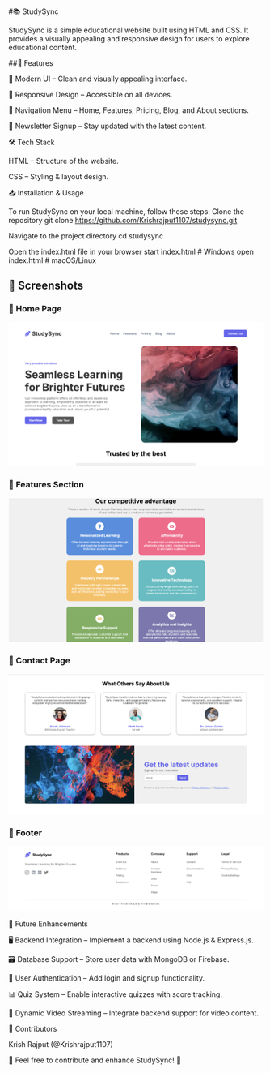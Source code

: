 #📚 StudySync

StudySync is a simple educational website built using HTML and CSS. It provides a visually appealing and responsive design for users to explore educational content.

##🚀 Features

🎨 Modern UI – Clean and visually appealing interface.

📲 Responsive Design – Accessible on all devices.

🔗 Navigation Menu – Home, Features, Pricing, Blog, and About sections.

📧 Newsletter Signup – Stay updated with the latest content.


🛠️ Tech Stack

HTML – Structure of the website.

CSS – Styling & layout design.

📥 Installation & Usage

To run StudySync on your local machine, follow these steps:
Clone the repository
git clone https://github.com/Krishrajput1107/studysync.git

Navigate to the project directory
cd studysync

Open the index.html file in your browser
start index.html  # Windows
open index.html   # macOS/Linux

## 📸 Screenshots

### 🔹 Home Page
![Home Page](screenshots/Home.png)

### 🔹 Features Section
![Features](screenshots/Features.png)

### 🔹 Contact Page
![Contact Page](screenshots/Contact.png)

### 🔹 Footer
![Footer Page](screenshots/Footer.png)

🔮 Future Enhancements

🖥️ Backend Integration – Implement a backend using Node.js & Express.js.

🗃️ Database Support – Store user data with MongoDB or Firebase.

📝 User Authentication – Add login and signup functionality.

📊 Quiz System – Enable interactive quizzes with score tracking.

🎥 Dynamic Video Streaming – Integrate backend support for video content.

🤝 Contributors

Krish Rajput (@Krishrajput1107)


📌 Feel free to contribute and enhance StudySync! 🚀



